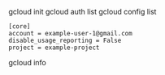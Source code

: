 gcloud init
gcloud auth list
gcloud config list
```
[core]
account = example-user-1@gmail.com
disable_usage_reporting = False
project = example-project
```


gcloud info
